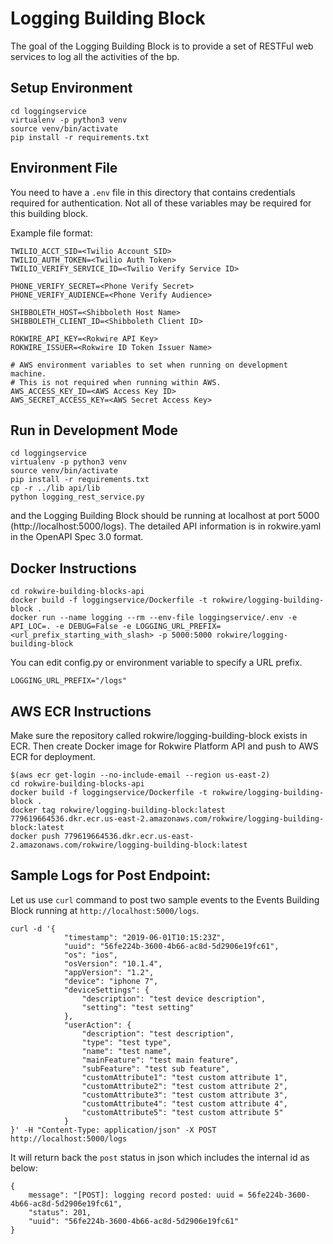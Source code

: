 # Logging Building Block

The goal of the Logging Building Block is to provide a set of RESTFul web services to log all the activities of the bp.
                      

## Setup Environment
```
cd loggingservice
virtualenv -p python3 venv
source venv/bin/activate
pip install -r requirements.txt
```

## Environment File

You need to have a `.env` file in this directory that contains credentials required for authentication. 
Not all of these variables may be required for this building block. 

Example file format:

```
TWILIO_ACCT_SID=<Twilio Account SID>
TWILIO_AUTH_TOKEN=<Twilio Auth Token>
TWILIO_VERIFY_SERVICE_ID=<Twilio Verify Service ID>

PHONE_VERIFY_SECRET=<Phone Verify Secret> 
PHONE_VERIFY_AUDIENCE=<Phone Verify Audience>

SHIBBOLETH_HOST=<Shibboleth Host Name>
SHIBBOLETH_CLIENT_ID=<Shibboleth Client ID>

ROKWIRE_API_KEY=<Rokwire API Key>
ROKWIRE_ISSUER=<Rokwire ID Token Issuer Name>

# AWS environment variables to set when running on development machine. 
# This is not required when running within AWS.
AWS_ACCESS_KEY_ID=<AWS Access Key ID>
AWS_SECRET_ACCESS_KEY=<AWS Secret Access Key>
```

## Run in Development Mode

```
cd loggingservice
virtualenv -p python3 venv
source venv/bin/activate
pip install -r requirements.txt
cp -r ../lib api/lib
python logging_rest_service.py
```
and the Logging Building Block should be running at localhost at port 5000 (http://localhost:5000/logs).
The detailed API information is in rokwire.yaml in the OpenAPI Spec 3.0 format.

## Docker Instructions
```
cd rokwire-building-blocks-api
docker build -f loggingservice/Dockerfile -t rokwire/logging-building-block .
docker run --name logging --rm --env-file loggingservice/.env -e API_LOC=. -e DEBUG=False -e LOGGING_URL_PREFIX=<url_prefix_starting_with_slash> -p 5000:5000 rokwire/logging-building-block
```
You can edit config.py or environment variable to specify a URL prefix.
```
LOGGING_URL_PREFIX="/logs"
```

## AWS ECR Instructions

Make sure the repository called rokwire/logging-building-block exists in ECR. Then create Docker image for Rokwire Platform API and push to AWS ECR for deployment.

```
$(aws ecr get-login --no-include-email --region us-east-2)
cd rokwire-building-blocks-api
docker build -f loggingservice/Dockerfile -t rokwire/logging-building-block .
docker tag rokwire/logging-building-block:latest 779619664536.dkr.ecr.us-east-2.amazonaws.com/rokwire/logging-building-block:latest
docker push 779619664536.dkr.ecr.us-east-2.amazonaws.com/rokwire/logging-building-block:latest
```

## Sample Logs for Post Endpoint:

Let us use ```curl``` command to post two sample events to the Events Building Block running at `http://localhost:5000/logs`.

```
curl -d '{
            "timestamp": "2019-06-01T10:15:23Z",
            "uuid": "56fe224b-3600-4b66-ac8d-5d2906e19fc61",
            "os": "ios",
            "osVersion": "10.1.4",
            "appVersion": "1.2",
            "device": "iphone 7",
            "deviceSettings": {
                "description": "test device description",
                "setting": "test setting"
            },
            "userAction": {
                "description": "test description",
                "type": "test type",
                "name": "test name",
                "mainFeature": "test main feature",
                "subFeature": "test sub feature",
                "customAttribute1": "test custom attribute 1",
                "customAttribute2": "test custom attribute 2",
                "customAttribute3": "test custom attribute 3",
                "customAttribute4": "test custom attribute 4",
                "customAttribute5": "test custom attribute 5"
            }
}' -H "Content-Type: application/json" -X POST http://localhost:5000/logs
```

It will return back the `post` status in json which includes the internal id as below:

```
{
    message": "[POST]: logging record posted: uuid = 56fe224b-3600-4b66-ac8d-5d2906e19fc61",
    "status": 201,
    "uuid": "56fe224b-3600-4b66-ac8d-5d2906e19fc61"
}
```


